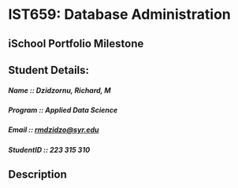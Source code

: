 # IST659: Database Administration

##					iSchool Portfolio Milestone

## Student Details:  
##### Name :: Dzidzornu, Richard, M  
##### Program :: Applied Data Science  
##### Email :: rmdzidzo@syr.edu  
##### StudentID :: 223 315 310  

##       Description  
